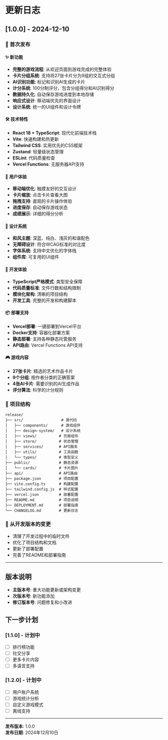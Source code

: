 # 更新日志

## [1.0.0] - 2024-12-10

### 🎉 首次发布

#### ✨ 新功能
- **完整的游戏流程**: 从欢迎页面到游戏完成的完整体验
- **卡片分组系统**: 支持将27张卡片分为9组的交互式分组
- **AI识别功能**: 标记和识别AI生成的卡片
- **计分系统**: 100分制评分，包含分组得分和AI识别得分
- **数据持久化**: 自动保存游戏进度到本地存储
- **响应式设计**: 移动端优先的界面设计
- **设计系统**: 统一的UI组件和设计令牌

#### 🛠️ 技术特性
- **React 18 + TypeScript**: 现代化前端技术栈
- **Vite**: 快速构建和热更新
- **Tailwind CSS**: 实用优先的CSS框架
- **Zustand**: 轻量级状态管理
- **ESLint**: 代码质量检查
- **Vercel Functions**: 无服务器API支持

#### 📱 用户体验
- **移动端优化**: 触摸友好的交互设计
- **卡片缩放**: 点击卡片查看大图
- **拖拽支持**: 直观的卡片操作体验
- **进度保存**: 自动保存游戏状态
- **成绩展示**: 详细的得分分析

#### 🎨 设计系统
- **和风主题**: 深蓝、纯白、浅灰的和谐配色
- **无障碍设计**: 符合WCAG标准的对比度
- **字体系统**: 支持中文优化的字体栈
- **组件库**: 可复用的UI组件

#### 🔧 开发体验
- **TypeScript严格模式**: 类型安全保障
- **代码质量标准**: 文件行数和结构限制
- **模块化架构**: 清晰的项目结构
- **开发工具**: 完整的开发和构建脚本

#### 📦 部署支持
- **Vercel部署**: 一键部署到Vercel平台
- **Docker支持**: 容器化部署方案
- **静态部署**: 支持各种静态托管服务
- **API路由**: Vercel Functions API支持

#### 🎮 游戏内容
- **27张卡片**: 精选的艺术作品卡片
- **9个分组**: 按作者分类的正确答案
- **4张AI卡片**: 需要识别的AI生成作品
- **评分算法**: 科学的计分规则

### 📁 项目结构
```
release/
├── src/                 # 源代码
│   ├── components/      # 游戏组件
│   ├── design-system/   # 设计系统
│   ├── views/          # 页面组件
│   ├── store/          # 状态管理
│   ├── services/       # API服务
│   ├── utils/          # 工具函数
│   └── types/          # 类型定义
├── public/             # 静态资源
│   └── cards/          # 卡片图片
├── api/                # API路由
├── package.json        # 项目配置
├── vite.config.ts      # 构建配置
├── tailwind.config.js  # 样式配置
├── vercel.json         # 部署配置
├── README.md           # 项目说明
├── DEPLOYMENT.md       # 部署指南
└── CHANGELOG.md        # 更新日志
```

### 🔄 从开发版本的变更
- 清理了开发过程中的临时文件
- 优化了项目结构和文档
- 更新了部署配置
- 完善了README和部署指南

---

## 版本说明

- **主版本号**: 重大功能更新或架构变更
- **次版本号**: 新功能添加
- **修订版本号**: 问题修复和小改进

## 下一步计划

### [1.1.0] - 计划中
- [ ] 排行榜功能
- [ ] 社交分享
- [ ] 更多卡片内容
- [ ] 多语言支持

### [1.2.0] - 计划中  
- [ ] 用户账户系统
- [ ] 游戏统计分析
- [ ] 自定义游戏模式
- [ ] 离线支持

---

**发布版本**: 1.0.0  
**发布日期**: 2024年12月10日